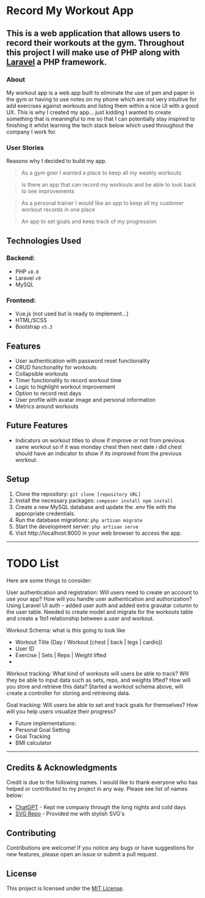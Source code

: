 # Record My Workout App
This is a web application that allows users to record their workouts at the gym. 
Throughout this project I will make use of PHP along with [Laravel](https://laravel.com/) a PHP framework.
---
### About
My workout app is a web app built to eliminate the use of pen and paper in the gym or 
having to use notes on my phone which are not very intuitive for add exercises against workouts and 
listing them within a nice UI with a good UX. This is why I created my app... just kidding I wanted to create
something that is meaningful to me so that I can potentially stay inspired to finishing it whilst learning the tech stack below which
used throughout the company I work for.

### User Stories
Reasons why I decided to build my app.
> As a gym goer I wanted a place to keep all my weekly workouts

> Is there an app that can record my workouts and be able to look back to see improvements

> As a personal trainer I would like an app to keep all my customer workout records in one place

> An app to set goals and keep track of my progression


## Technologies Used

### Backend:
- PHP `v8.0`
- Laravel `v9`
- MySQL 

### Frontend:
- Vue.js (not used but is ready to implement...)
- HTML/SCSS 
- Bootstrap `v5.3`

## Features
- User authentication with password reset functionality 
- CRUD functionality for workouts 
- Collapsible workouts 
- Timer functionality to record workout time 
- Logic to highlight workout improvement 
- Option to record rest days 
- User profile with avatar image and personal information 
- Metrics around workouts 

## Future Features

- Indicators on workout titles to show if improve or not from previous same workout so if it was monday chest then next date i did chest should have an indicator to show if its improved from the previous workout.


## Setup 
1. Clone the repository: `git clone [repository URL]`
2. Install the necessary packages: ```composer install
   npm install```
3. Create a new MySQL database and update the .env file with the appropriate credentials.
4. Run the database migrations: `php artisan migrate`
5. Start the development server: `php artisan serve`
6. Visit http://localhost:8000 in your web browser to access the app.

---

# TODO List
Here are some things to consider:

User authentication and registration: Will users need to create an account to use your app? How will you handle user authentication and authorization?
Using Laravel UI auth - added user auth and added extra gravatar column to the user table. Needed to create model and migrate for the workouts table and
create a 1to1 relationship between a user and workout.

Workout Schema: what is this going to look like
- Workout Title (Day / Workout [chest | back | legs | cardio])
- User ID
- Exercise | Sets | Reps | Weight lifted
-

Workout tracking: What kind of workouts will users be able to track? Will they be able to input data such as sets, reps, and weights lifted? How will you store and retrieve this data?
Started a workout schema above, will create a controller for storing and retrieving data.

Goal tracking: Will users be able to set and track goals for themselves? How will you help users visualize their progress?
- Future implementations:
- Personal Goal Setting
- Goal Tracking
- BMI calculator

---

## Credits & Acknowledgments
Credit is due to the following names. I would like to thank everyone who has helped or contributed to my project in any way. Please see list of names below:

- [ChatGPT](https://openai.com/blog/chatgpt) - Kept me company through the long nights and cold days
- [SVG Repo](https://www.svgrepo.com/) - Provided me with stylish SVG's


## Contributing
Contributions are welcome! If you notice any bugs or have suggestions for new features, please open an issue or submit a pull request.

## License
This project is licensed under the [MIT License](https://github.com/ShaneMuir/workout-app/blob/main/LICENSE).
